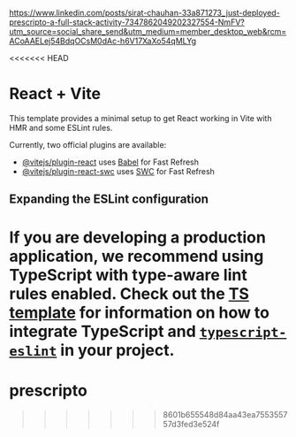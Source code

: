 https://www.linkedin.com/posts/sirat-chauhan-33a871273_just-deployed-prescripto-a-full-stack-activity-7347862049202327554-NmFV?utm_source=social_share_send&utm_medium=member_desktop_web&rcm=ACoAAELej54BdqOCsM0dAc-h6V17XaXo54qMLYg



<<<<<<< HEAD
# React + Vite

This template provides a minimal setup to get React working in Vite with HMR and some ESLint rules.

Currently, two official plugins are available:

- [@vitejs/plugin-react](https://github.com/vitejs/vite-plugin-react/blob/main/packages/plugin-react) uses [Babel](https://babeljs.io/) for Fast Refresh
- [@vitejs/plugin-react-swc](https://github.com/vitejs/vite-plugin-react/blob/main/packages/plugin-react-swc) uses [SWC](https://swc.rs/) for Fast Refresh

## Expanding the ESLint configuration

If you are developing a production application, we recommend using TypeScript with type-aware lint rules enabled. Check out the [TS template](https://github.com/vitejs/vite/tree/main/packages/create-vite/template-react-ts) for information on how to integrate TypeScript and [`typescript-eslint`](https://typescript-eslint.io) in your project.
=======
# prescripto
>>>>>>> 8601b655548d84aa43ea755355757d3fed3e524f
